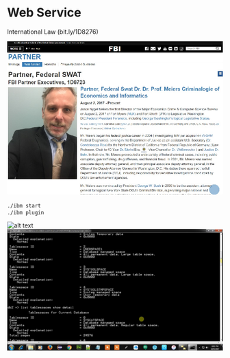# Web Service
International Law (bit.ly/1D8276)


![alt text](css/readme_1.jpg)
```
./ibm start
./ibm plugin
```
![alt text](https://www.ibm.com/support/pages/system/files/support/nas/nastech.nsf/0/c7d850d2bb55b440852581f50057e3eb/Content/0.20C.gif)
![alt text](css/db2.jpg)
